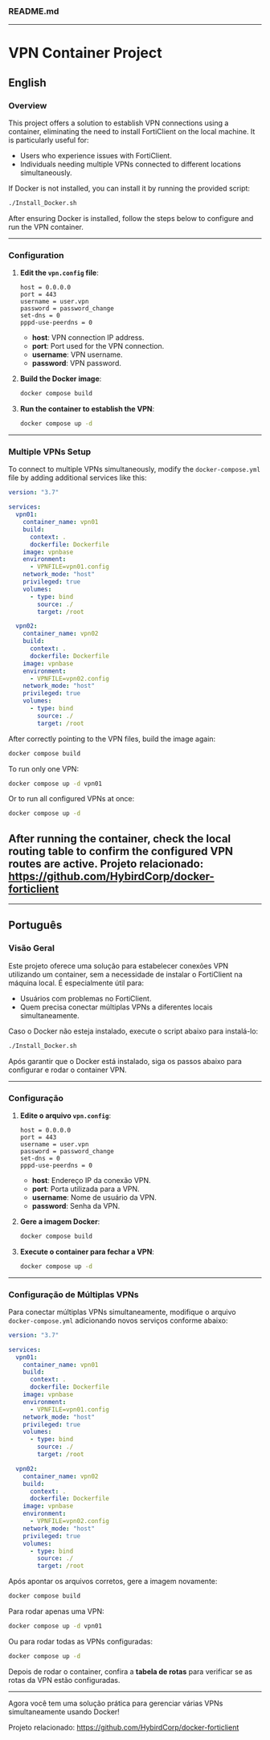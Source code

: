 ### README.md

---

# VPN Container Project

## English

### Overview
This project offers a solution to establish VPN connections using a container, eliminating the need to install FortiClient on the local machine. It is particularly useful for:
- Users who experience issues with FortiClient.
- Individuals needing multiple VPNs connected to different locations simultaneously.

If Docker is not installed, you can install it by running the provided script:  
```bash
./Install_Docker.sh
```

After ensuring Docker is installed, follow the steps below to configure and run the VPN container.

---

### Configuration

1. **Edit the `vpn.config` file**:
    ```plaintext
    host = 0.0.0.0
    port = 443
    username = user.vpn
    password = password_change
    set-dns = 0
    pppd-use-peerdns = 0
    ```

    - **host**: VPN connection IP address.
    - **port**: Port used for the VPN connection.
    - **username**: VPN username.
    - **password**: VPN password.

2. **Build the Docker image**:
   ```bash
   docker compose build
   ```

3. **Run the container to establish the VPN**:
   ```bash
   docker compose up -d
   ```

---

### Multiple VPNs Setup

To connect to multiple VPNs simultaneously, modify the `docker-compose.yml` file by adding additional services like this:

```yaml
version: "3.7"

services:
  vpn01:
    container_name: vpn01
    build:
      context: .
      dockerfile: Dockerfile
    image: vpnbase
    environment:
      - VPNFILE=vpn01.config
    network_mode: "host"
    privileged: true
    volumes:
      - type: bind
        source: ./
        target: /root

  vpn02:
    container_name: vpn02
    build:
      context: .
      dockerfile: Dockerfile
    image: vpnbase
    environment:
      - VPNFILE=vpn02.config
    network_mode: "host"
    privileged: true
    volumes:
      - type: bind
        source: ./
        target: /root
```

After correctly pointing to the VPN files, build the image again:
```bash
docker compose build
```

To run only one VPN:
```bash
docker compose up -d vpn01
```

Or to run all configured VPNs at once:
```bash
docker compose up -d 
```

After running the container, check the local routing table to confirm the configured VPN routes are active.
Projeto relacionado: https://github.com/HybirdCorp/docker-forticlient
---

---

## Português

### Visão Geral
Este projeto oferece uma solução para estabelecer conexões VPN utilizando um container, sem a necessidade de instalar o FortiClient na máquina local. É especialmente útil para:
- Usuários com problemas no FortiClient.
- Quem precisa conectar múltiplas VPNs a diferentes locais simultaneamente.

Caso o Docker não esteja instalado, execute o script abaixo para instalá-lo:  
```bash
./Install_Docker.sh
```

Após garantir que o Docker está instalado, siga os passos abaixo para configurar e rodar o container VPN.

---

### Configuração

1. **Edite o arquivo `vpn.config`**:
    ```plaintext
    host = 0.0.0.0
    port = 443
    username = user.vpn
    password = password_change
    set-dns = 0
    pppd-use-peerdns = 0
    ```

    - **host**: Endereço IP da conexão VPN.
    - **port**: Porta utilizada para a VPN.
    - **username**: Nome de usuário da VPN.
    - **password**: Senha da VPN.

2. **Gere a imagem Docker**:
   ```bash
   docker compose build
   ```

3. **Execute o container para fechar a VPN**:
   ```bash
   docker compose up -d
   ```

---

### Configuração de Múltiplas VPNs

Para conectar múltiplas VPNs simultaneamente, modifique o arquivo `docker-compose.yml` adicionando novos serviços conforme abaixo:

```yaml
version: "3.7"

services:
  vpn01:
    container_name: vpn01
    build:
      context: .
      dockerfile: Dockerfile
    image: vpnbase
    environment:
      - VPNFILE=vpn01.config
    network_mode: "host"
    privileged: true
    volumes:
      - type: bind
        source: ./
        target: /root

  vpn02:
    container_name: vpn02
    build:
      context: .
      dockerfile: Dockerfile
    image: vpnbase
    environment:
      - VPNFILE=vpn02.config
    network_mode: "host"
    privileged: true
    volumes:
      - type: bind
        source: ./
        target: /root
```

Após apontar os arquivos corretos, gere a imagem novamente:
```bash
docker compose build
```

Para rodar apenas uma VPN:
```bash
docker compose up -d vpn01
```

Ou para rodar todas as VPNs configuradas:
```bash
docker compose up -d
```

Depois de rodar o container, confira a **tabela de rotas** para verificar se as rotas da VPN estão configuradas.

---

Agora você tem uma solução prática para gerenciar várias VPNs simultaneamente usando Docker!

Projeto relacionado: https://github.com/HybirdCorp/docker-forticlient
